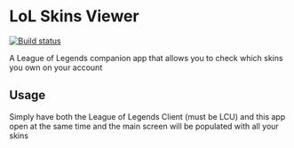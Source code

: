 # LoL Skins Viewer

[![Build status](https://ci.appveyor.com/api/projects/status/o293j53s6pt5txyp/branch/master?svg=true)](https://ci.appveyor.com/project/s-coimbra21/lol-skins-viewer/branch/master)

A League of Legends companion app that allows you to check which skins you own on your account

## Usage

Simply have both the League of Legends Client (must be LCU) and this app open at the same time and the main screen will be populated with all your skins
